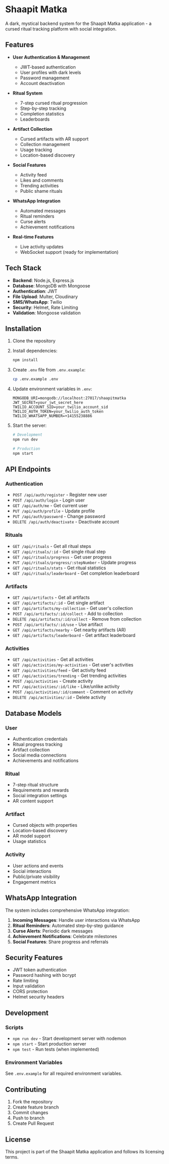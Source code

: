 # Shaapit Matka

A dark, mystical backend system for the Shaapit Matka application - a cursed ritual tracking platform with social integration.

## Features

- **User Authentication & Management**
  - JWT-based authentication
  - User profiles with dark levels
  - Password management
  - Account deactivation

- **Ritual System**
  - 7-step cursed ritual progression
  - Step-by-step tracking
  - Completion statistics
  - Leaderboards

- **Artifact Collection**
  - Cursed artifacts with AR support
  - Collection management
  - Usage tracking
  - Location-based discovery

- **Social Features**
  - Activity feed
  - Likes and comments
  - Trending activities
  - Public shame rituals

- **WhatsApp Integration**
  - Automated messages
  - Ritual reminders
  - Curse alerts
  - Achievement notifications

- **Real-time Features**
  - Live activity updates
  - WebSocket support (ready for implementation)

## Tech Stack

- **Backend**: Node.js, Express.js
- **Database**: MongoDB with Mongoose
- **Authentication**: JWT
- **File Upload**: Multer, Cloudinary
- **SMS/WhatsApp**: Twilio
- **Security**: Helmet, Rate Limiting
- **Validation**: Mongoose validation

## Installation

1. Clone the repository
2. Install dependencies:
   ```bash
   npm install
   ```

3. Create `.env` file from `.env.example`:
   ```bash
   cp .env.example .env
   ```

4. Update environment variables in `.env`:
   ```
   MONGODB_URI=mongodb://localhost:27017/shaapitmatka
   JWT_SECRET=your_jwt_secret_here
   TWILIO_ACCOUNT_SID=your_twilio_account_sid
   TWILIO_AUTH_TOKEN=your_twilio_auth_token
   TWILIO_WHATSAPP_NUMBER=+14155238886
   ```

5. Start the server:
   ```bash
   # Development
   npm run dev

   # Production
   npm start
   ```

## API Endpoints

### Authentication
- `POST /api/auth/register` - Register new user
- `POST /api/auth/login` - Login user
- `GET /api/auth/me` - Get current user
- `PUT /api/auth/profile` - Update profile
- `PUT /api/auth/password` - Change password
- `DELETE /api/auth/deactivate` - Deactivate account

### Rituals
- `GET /api/rituals` - Get all ritual steps
- `GET /api/rituals/:id` - Get single ritual step
- `GET /api/rituals/progress` - Get user progress
- `PUT /api/rituals/progress/:stepNumber` - Update progress
- `GET /api/rituals/stats` - Get ritual statistics
- `GET /api/rituals/leaderboard` - Get completion leaderboard

### Artifacts
- `GET /api/artifacts` - Get all artifacts
- `GET /api/artifacts/:id` - Get single artifact
- `GET /api/artifacts/my-collection` - Get user's collection
- `POST /api/artifacts/:id/collect` - Add to collection
- `DELETE /api/artifacts/:id/collect` - Remove from collection
- `POST /api/artifacts/:id/use` - Use artifact
- `GET /api/artifacts/nearby` - Get nearby artifacts (AR)
- `GET /api/artifacts/leaderboard` - Get artifact leaderboard

### Activities
- `GET /api/activities` - Get all activities
- `GET /api/activities/my-activities` - Get user's activities
- `GET /api/activities/feed` - Get activity feed
- `GET /api/activities/trending` - Get trending activities
- `POST /api/activities` - Create activity
- `PUT /api/activities/:id/like` - Like/unlike activity
- `POST /api/activities/:id/comment` - Comment on activity
- `DELETE /api/activities/:id` - Delete activity

## Database Models

### User
- Authentication credentials
- Ritual progress tracking
- Artifact collection
- Social media connections
- Achievements and notifications

### Ritual
- 7-step ritual structure
- Requirements and rewards
- Social integration settings
- AR content support

### Artifact
- Cursed objects with properties
- Location-based discovery
- AR model support
- Usage statistics

### Activity
- User actions and events
- Social interactions
- Public/private visibility
- Engagement metrics

## WhatsApp Integration

The system includes comprehensive WhatsApp integration:

1. **Incoming Messages**: Handle user interactions via WhatsApp
2. **Ritual Reminders**: Automated step-by-step guidance
3. **Curse Alerts**: Periodic dark messages
4. **Achievement Notifications**: Celebrate milestones
5. **Social Features**: Share progress and referrals

## Security Features

- JWT token authentication
- Password hashing with bcrypt
- Rate limiting
- Input validation
- CORS protection
- Helmet security headers

## Development

### Scripts
- `npm run dev` - Start development server with nodemon
- `npm start` - Start production server
- `npm test` - Run tests (when implemented)

### Environment Variables
See `.env.example` for all required environment variables.

## Contributing

1. Fork the repository
2. Create feature branch
3. Commit changes
4. Push to branch
5. Create Pull Request

## License

This project is part of the Shaapit Matka application and follows its licensing terms.

